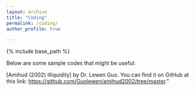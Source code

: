 ```yaml
---
layout: archive
title: "Coding"
permalink: /coding/
author_profile: true

---
```


{% include base_path %}


Below are some sample codes that might be useful:

[Amihud (2002) illiquidity] by Dr. Lewen Guo. You can find it on GitHub at this link: https://github.com/Guolewen/amihud2002/tree/master."
